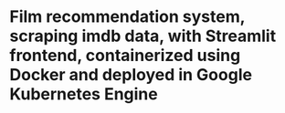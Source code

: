 # Film recommendation system, scraping imdb data, with Streamlit frontend, containerized using Docker and deployed in Google Kubernetes Engine
